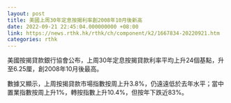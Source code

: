 ```yaml
---
layout: post
title: 美國上周30年定息按揭利率創2008年10月後新高
date: 2022-09-21 22:45:04.000000000 +08:00
link: https://news.rthk.hk/rthk/ch/component/k2/1667834-20220921.htm
categories: rthk
---
```


美國按揭貸款銀行協會公布，上周30年定息按揭貸款利率平均上升24個基點，升至6.25厘，創2008年10月後最高。

數據又顯示，上周按揭貸款市場指數按周上升3.8%，仍遠遠低於去年水平；當中置業指數按周上升1%，轉按指數上升10.4%，但按年下跌近83%。
